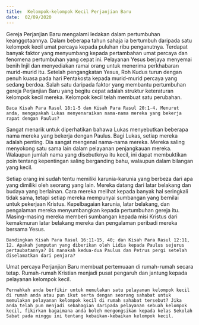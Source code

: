 ```yaml
---
title:  Kelompok-kelompok Kecil Perjanjian Baru
date:  02/09/2020
---
```


Gereja Perjanjian Baru mengalami ledakan dalam pertumbuhan keanggotaannya. Dalam beberapa tahun sahaja ia bertumbuh daripada satu kelompok kecil umat percaya kepada puluhan ribu penganutnya. Terdapat banyak faktor yang menyumbang kepada pertambahan umat percaya dan fenomena pertumbuhan yang cepat ini. Pelayanan Yesus berjaya menyemai benih Injil dan menyediakan ramai orang untuk menerima perkhabaran murid-murid itu. Setelah pengangkatan Yesus, Roh Kudus turun dengan penuh kuasa pada hari Pentakosta kepada murid-murid percaya yang sedang berdoa. Salah satu daripada faktor yang membantu pertumbuhan gereja Perjanjian Baru yang begitu cepat adalah struktur keteraturan kelompok kecil mereka. Kelompok kecil telah membuat satu perubahan.

`Baca Kisah Para Rasul 18:1-5 dan Kisah Para Rasul 20:1-4. Menurut anda, mengapakah Lukas menyenaraikan nama-nama mereka yang bekerja rapat dengan Paulus?`

Sangat menarik untuk diperhatikan bahawa Lukas menyebutkan beberapa nama mereka yang bekerja dengan Paulus. Bagi Lukas, setiap mereka adalah penting. Dia sangat mengenal nama-nama mereka. Mereka saling menyokong satu sama lain dalam pelayanan penjangkauan mereka. Walaupun jumlah nama yang disebutknya itu kecil, ini dapat membuktikan poin tentang kepentingan saling berganding bahu, walaupun dalam bilangan yang kecil.

Setiap orang ini sudah tentu memiliki karunia-karunia yang berbeza dari apa yang dimiliki oleh seorang yang lain. Mereka datang dari latar belakang dan budaya yang berlainan. Cara mereka melihat kepada banyak hal seringkali tidak sama, tetapi setiap mereka mempunyai sumbangan yang bernilai untuk pekerjaan Kristus. Kepelbagaian karunia, latar belakang, dan pengalaman mereka menyumbangkan kepada pertumbuhan gereja itu. Masing-masing mereka memberi sumbangan kepada misi Kristus dari kemakmuran latar belakang mereka dan pengalaman peribadi mereka bersama Yesus.

`Bandingkan Kisah Para Rasul 16:11-15, 40; dan Kisah Para Rasul 12:11, 12. Apakah jemputan yang diberikan oleh Lidia kepada Paulus sejurus pertaubatannya? Di manakah kedua-dua Paulus dan Petrus pergi setelah diselamatkan dari penjara?`

Umat percaya Perjanjian Baru membuat pertemuaan di rumah-rumah secara tetap. Rumah-rumah Kristian menjadi pusat pengaruh dan jantung kepada pelayanan kelompok kecil.

`Pernahkah anda berfikir untuk memulakan satu pelayanan kelompok kecil di rumah anda atau pun ikut serta dengan seorang sahabat untuk memulakan pelayanan kelompok kecil di rumah sahabat tersebut? Jika anda telah pun menjadi sebahagian daripada pelayanan sebuah kelompok kecil, fikirkan bagaimana anda boleh mengongsikan kepada kelas Sekolah Sabat pada minggu ini tentang kebaikan-kebaikan kelompok kecil.`